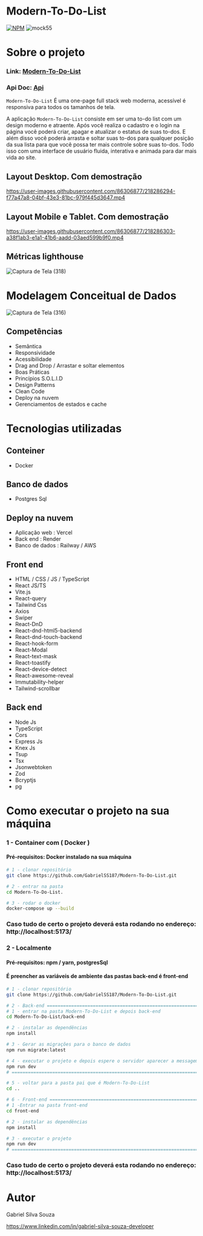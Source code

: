 # Modern-To-Do-List
[![NPM](https://img.shields.io/npm/l/react)](https://github.com/GabrielSS187/Modern-To-Do-List/blob/main/LICENSE) 
![mock55](https://user-images.githubusercontent.com/86306877/218285011-21bc84f5-97c1-49b0-9ea9-c65bf77ae696.png)

# Sobre o projeto

### Link: [Modern-To-Do-List](https://ng-transactions-system.vercel.app/)
### Api Doc: [Api]()

``Modern-To-Do-List`` É uma one-page full stack web moderna, acessível é responsiva para todos os tamanhos de tela.

A aplicação ``Modern-To-Do-List`` consiste em ser uma to-do list com um design moderno e atraente.
Após você realiza o cadastro e o login na página você poderá criar, apagar e atualizar o estatus
de suas to-dos. E além disso você poderá arrasta e soltar suas to-dos para qualquer posição da sua lista para que 
você possa ter mais controle sobre suas to-dos. Todo isso com uma interface de usuário fluida, interativa
e animada para dar mais vida ao site.

## Layout Desktop. Com demostração
https://user-images.githubusercontent.com/86306877/218286294-f77a47a8-04bf-43e3-81bc-979f445d3647.mp4

## Layout Mobile e Tablet. Com demostração
https://user-images.githubusercontent.com/86306877/218286303-a38f1ab3-e1a1-41b6-aadd-03aed599b9f0.mp4

## Métricas lighthouse
![Captura de Tela (318)](https://user-images.githubusercontent.com/86306877/218285889-676c2153-61f2-40ea-91f7-58617d3d702a.png)

# Modelagem Conceitual de Dados
![Captura de Tela (316)](https://user-images.githubusercontent.com/86306877/218285587-65f2abbd-9e8f-42cc-bb29-d866cd2123f8.png)

## Competências
- Semântica
- Responsividade
- Acessibilidade
- Drag and Drop / Arrastar e soltar elementos
- Boas Práticas
- Princípios S.O.L.I.D
- Design Patterns
- Clean Code
- Deploy na nuvem
- Gerenciamentos de estados e cache

# Tecnologias utilizadas

## Conteiner
- Docker

## Banco de dados
- Postgres Sql

## Deploy na nuvem
- Aplicação web : Vercel
- Back end : Render
- Banco de dados : Railway / AWS

## Front end
- HTML / CSS / JS / TypeScript
- React JS/TS
- Vite.js
- React-query
- Tailwind Css
- Axios
- Swiper
- React-DnD
- React-dnd-html5-backend
- React-dnd-touch-backend
- React-hook-form
- React-Modal
- React-text-mask
- React-toastify
- React-device-detect
- React-awesome-reveal
- Immutability-helper
- Tailwind-scrollbar

## Back end
- Node Js
- TypeScript
- Cors
- Express Js
- Knex Js
- Tsup
- Tsx
- Jsonwebtoken
- Zod
- Bcryptjs
- pg


# Como executar o projeto na sua máquina

### 1 - Container com ( Docker )
#### Pré-requisitos: Docker instalado na sua máquina
```bash
# 1 - clonar repositório
git clone https://github.com/GabrielSS187/Modern-To-Do-List.git

# 2 - entrar na pasta
cd Modern-To-Do-List.

# 3 - rodar o docker
docker-compose up --build
```
### Caso tudo de certo o projeto deverá esta rodando no endereço: http://localhost:5173/

### 2 - Localmente
#### Pré-requisitos: npm / yarn, postgresSql
#### É preencher as variáveis de ambiente das pastas back-end é front-end

```bash
# 1 - clonar repositório
git clone https://github.com/GabrielSS187/Modern-To-Do-List.git

# 2 - Back-end ============================================================================================================
# 1 - entrar na pasta Modern-To-Do-List e depois back-end
cd Modern-To-Do-List/back-end

# 2 - instalar as dependências
npm install

# 3 - Gerar as migrações para o banco de dados
npm run migrate:latest

# 4 - executar o projeto e depois espere o servidor aparecer a messagem: "Server is running in http://localhost:8000"
npm run dev
# ===========================================================================================================================

# 5 - voltar para a pasta pai que é Modern-To-Do-List
cd ..

# 6 - Front-end ============================================================================================================
# 1 -Entrar na pasta front-end
cd front-end

# 2 - instalar as dependências
npm install

# 3 - executar o projeto
npm run dev
# ===========================================================================================================================
```
### Caso tudo de certo o projeto deverá esta rodando no endereço: http://localhost:5173/

# Autor

Gabriel Silva Souza

https://www.linkedin.com/in/gabriel-silva-souza-developer

